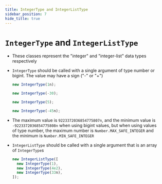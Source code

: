```yaml
---
title: IntegerType and IntegerListType
sidebar_position: 7
hide_title: true
---
```


# `IntegerType` and `IntegerListType`

- These classes represent the "integer" and "integer-list" data types respectively

- `IntegerType` should be called with a single argument of type number or bigint. The value may have a sign ("-" or "+")

  ```js
  new IntegerType(1n);

  new IntegerType(-30);

  new IntegerType(5);

  new IntegerType(-45n);
  ```

- The maximum value is `9223372036854775807n`, and the minimum value is `-9223372036854775808n` when using bigint values, but when using values of type number, the maximum number is `Number.MAX_SAFE_INTEGER` and the minimum is `Number.MIN_SAFE_INTEGER`

- `IntegerListType` should be called with a single argument that is an array of `IntegerType`s

  ```js
  new IntegerListType([
    new IntegerType(1),
    new IntegerType(4e2),
    new IntegerType(33n),
  ]);
  ```
